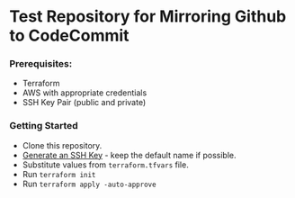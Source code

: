 # Test Repository for Mirroring Github to CodeCommit

### Prerequisites:
- Terraform 
- AWS with appropriate credentials
- SSH Key Pair (public and private)

### Getting Started
- Clone this repository.
- [Generate an SSH Key](https://docs.gitlab.com/ee/ssh/#generate-an-ssh-key-pair) - keep the default name if possible.
- Substitute values from `terraform.tfvars` file.
- Run `terraform init`
- Run `terraform apply -auto-approve`